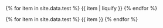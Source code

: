 
{% for item in site.data.test %}
{{ item | liquify }}
{% endfor %}

{% for item in site.data.test %}
{{ item }}
{% endfor %}